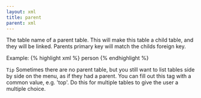 ```yaml
---
layout: xml
title: parent
parent: xml
---
```

The table name of a parent table. This will make this table a child table, and they will be linked. Parents primary key will match the childs foreign key.

Example:
{% highlight xml %}
    <table>
        <parent>person</parent>
{% endhighlight %}

`Tip` 
Sometimes there are no parent table, but you still want to list tables side by side on the menu, as if they had a parent. You can fill out this tag with a common value, e.g. 'top'. Do this for multiple tables to give the user a multiple choice.


